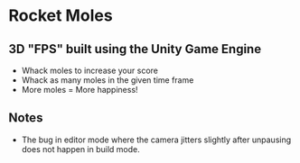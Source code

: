 # Rocket Moles

## 3D "FPS" built using the Unity Game Engine

- Whack moles to increase your score
- Whack as many moles in the given time frame
- More moles = More happiness!

## Notes

- The bug in editor mode where the camera jitters slightly after unpausing does not happen in build mode.
